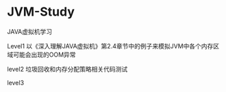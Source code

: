 # JVM-Study
JAVA虚拟机学习

Level1
以《深入理解JAVA虚拟机》第2.4章节中的例子来模拟JVM中各个内存区域可能会出现的OOM异常

level2
垃圾回收和内存分配策略相关代码测试

level3
